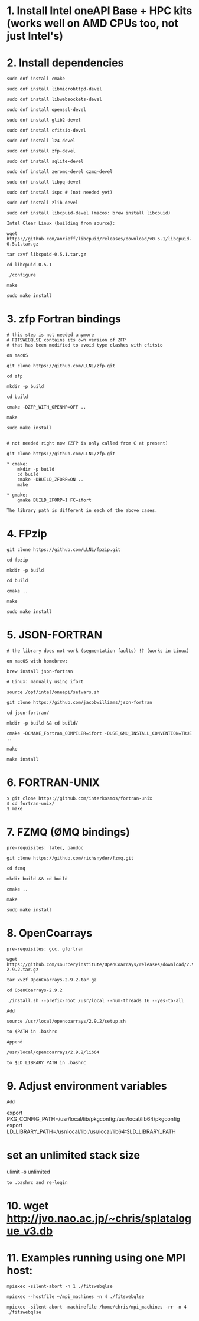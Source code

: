 # 1. Install Intel oneAPI Base + HPC kits (works well on AMD CPUs too, not just Intel's)

# 2. Install dependencies

	sudo dnf install cmake

	sudo dnf install libmicrohttpd-devel

	sudo dnf install libwebsockets-devel

	sudo dnf install openssl-devel

	sudo dnf install glib2-devel

	sudo dnf install cfitsio-devel

	sudo dnf install lz4-devel

	sudo dnf install zfp-devel

	sudo dnf install sqlite-devel

	sudo dnf install zeromq-devel czmq-devel

	sudo dnf install libpq-devel

	sudo dnf install ispc # (not needed yet)

	sudo dnf install zlib-devel

	sudo dnf install libcpuid-devel	(macos: brew install libcpuid)

	Intel Clear Linux (building from source):

	wget https://github.com/anrieff/libcpuid/releases/download/v0.5.1/libcpuid-0.5.1.tar.gz

	tar zxvf libcpuid-0.5.1.tar.gz

	cd libcpuid-0.5.1

	./configure

	make

	sudo make install

# 3. zfp Fortran bindings

	# this step is not needed anymore
	# FITSWEBQLSE contains its own version of ZFP
	# that has been modified to avoid type clashes with cfitsio

	on macOS
	
	git clone https://github.com/LLNL/zfp.git

	cd zfp

	mkdir -p build

	cd build

	cmake -DZFP_WITH_OPENMP=OFF ..

	make

	sudo make install


	# not needed right now (ZFP is only called from C at present)

	git clone https://github.com/LLNL/zfp.git

	* cmake:
		mkdir -p build
		cd build
		cmake -DBUILD_ZFORP=ON ..
		make

	* gmake:
		gmake BUILD_ZFORP=1 FC=ifort

	The library path is different in each of the above cases.

# 4. FPzip

	git clone https://github.com/LLNL/fpzip.git

	cd fpzip

	mkdir -p build

	cd build

	cmake ..

	make

	sudo make install

# 5. JSON-FORTRAN

	# the library does not work (segmentation faults) !? (works in Linux)

	on macOS with homebrew:

	brew install json-fortran

	# Linux: manually using ifort

	source /opt/intel/oneapi/setvars.sh

	git clone https://github.com/jacobwilliams/json-fortran

	cd json-fortran/

	mkdir -p build && cd build/

	cmake -DCMAKE_Fortran_COMPILER=ifort -DUSE_GNU_INSTALL_CONVENTION=TRUE ..

	make

	make install

# 6. FORTRAN-UNIX

	$ git clone https://github.com/interkosmos/fortran-unix
	$ cd fortran-unix/
	$ make

# 7. FZMQ (ØMQ bindings)

	pre-requisites: latex, pandoc

	git clone https://github.com/richsnyder/fzmq.git

	cd fzmq

	mkdir build && cd build

	cmake ..

	make

	sudo make install

# 8. OpenCoarrays

	pre-requisites: gcc, gfortran

	wget https://github.com/sourceryinstitute/OpenCoarrays/releases/download/2.9.2/OpenCoarrays-2.9.2.tar.gz

	tar xvzf OpenCoarrays-2.9.2.tar.gz

	cd OpenCoarrays-2.9.2

	./install.sh --prefix-root /usr/local --num-threads 16 --yes-to-all

	Add

	source /usr/local/opencoarrays/2.9.2/setup.sh

	to $PATH in .bashrc

	Append

	/usr/local/opencoarrays/2.9.2/lib64

	to $LD_LIBRARY_PATH in .bashrc

# 9. Adjust environment variables

	Add

export PKG_CONFIG_PATH=/usr/local/lib/pkgconfig:/usr/local/lib64/pkgconfig
export LD_LIBRARY_PATH=/usr/local/lib:/usr/local/lib64:$LD_LIBRARY_PATH

# set an unlimited stack size
ulimit -s unlimited

	to .bashrc and re-login

# 10. wget http://jvo.nao.ac.jp/~chris/splatalogue_v3.db

# 11. Examples running using one MPI host:

	mpiexec -silent-abort -n 1 ./fitswebqlse

	mpiexec --hostfile ~/mpi_machines -n 4 ./fitswebqlse

	mpiexec -silent-abort -machinefile /home/chris/mpi_machines -rr -n 4 ./fitswebqlse

